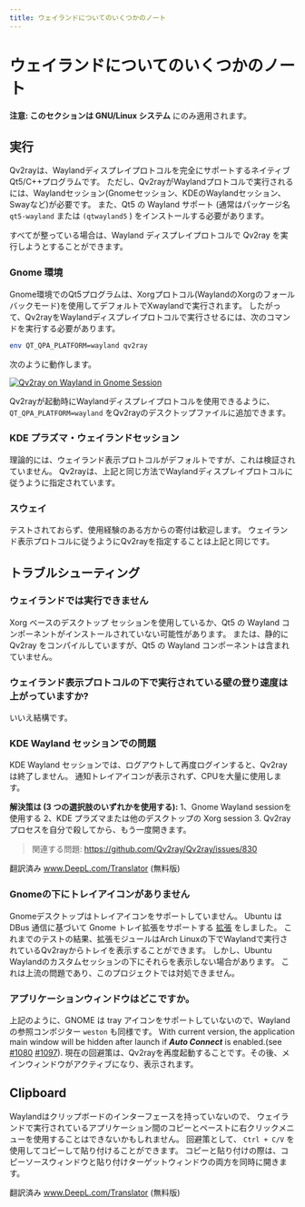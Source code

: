 ```yaml
---
title: ウェイランドについてのいくつかのノート
---
```


# ウェイランドについてのいくつかのノート

**注意: このセクションは GNU/Linux システム** にのみ適用されます。

## 実行

Qv2rayは、Waylandディスプレイプロトコルを完全にサポートするネイティブQt5/C++プログラムです。 ただし、Qv2rayがWaylandプロトコルで実行されるには、Waylandセッション(Gnomeセッション、KDEのWaylandセッション、Swayなど)が必要です。 また、Qt5 の Wayland サポート (通常はパッケージ名 `qt5-wayland` または `(qtwayland5` ) をインストールする必要があります。

すべてが整っている場合は、Wayland ディスプレイプロトコルで Qv2ray を実行しようとすることができます。

### Gnome 環境

Gnome環境でのQt5プログラムは、Xorgプロトコル(WaylandのXorgのフォールバックモード)を使用してデフォルトでXwaylandで実行されます。 したがって、Qv2rayをWaylandディスプレイプロトコルで実行させるには、次のコマンドを実行する必要があります。

```bash
env QT_QPA_PLATFORM=wayland qv2ray
```

次のように動作します。

[![Qv2ray on Wayland in Gnome Session](https://s1.ax1x.com/2020/11/07/BIuwb4.png)](https://imgchr.com/i/BIuwb4)

Qv2rayが起動時にWaylandディスプレイプロトコルを使用できるように、 `QT_QPA_PLATFORM=wayland` をQv2rayのデスクトップファイルに追加できます。

### KDE プラズマ・ウェイランドセッション

理論的には、ウェイランド表示プロトコルがデフォルトですが、これは検証されていません。 Qv2rayは、上記と同じ方法でWaylandディスプレイプロトコルに従うように指定されています。

### スウェイ

テストされておらず、使用経験のある方からの寄付は歓迎します。 ウェイランド表示プロトコルに従うようにQv2rayを指定することは上記と同じです。

## トラブルシューティング

### ウェイランドでは実行できません

Xorg ベースのデスクトップ セッションを使用しているか、Qt5 の Wayland コンポーネントがインストールされていない可能性があります。 または、静的に Qv2ray をコンパイルしていますが、Qt5 の Wayland コンポーネントは含まれていません。

### ウェイランド表示プロトコルの下で実行されている壁の登り速度は上がっていますか?

いいえ結構です。

### KDE Wayland セッションでの問題

KDE Wayland セッションでは、ログアウトして再度ログインすると、Qv2ray は終了しません。 通知トレイアイコンが表示されず、CPUを大量に使用します。

**解決策は (3 つの選択肢のいずれかを使用する):** 1、Gnome Wayland sessionを使用する 2、KDE プラズマまたは他のデスクトップの Xorg session 3. Qv2rayプロセスを自分で殺してから、もう一度開きます。

> 関連する問題: <https://github.com/Qv2ray/Qv2ray/issues/830>

翻訳済み www.DeepL.com/Translator (無料版)

### Gnomeの下にトレイアイコンがありません

Gnomeデスクトップはトレイアイコンをサポートしていません。 Ubuntu は DBus 通信に基づいて Gnome トレイ拡張をサポートする [拡張](https://extensions.gnome.org/extension/1301/ubuntu-appindicators/) をしました。 これまでのテストの結果、拡張モジュールはArch Linuxの下でWaylandで実行されているQv2rayからトレイを表示することができます。 しかし、Ubuntu Waylandのカスタムセッションの下にそれらを表示しない場合があります。 これは上流の問題であり、このプロジェクトでは対処できません。

### アプリケーションウィンドウはどこですか。

上記のように、GNOME は tray アイコンをサポートしていないので、Wayland の参照コンポジター `weston` も同様です。 With current version, the application main window will be hidden after launch if **_Auto Connect_** is enabled.(see [#1080](https://github.com/Qv2ray/Qv2ray/issues/1080) [#1097](https://github.com/Qv2ray/Qv2ray/issues/1080)). 現在の回避策は、Qv2rayを再度起動することです。その後、メインウィンドウがアクティブになり、表示されます。

## Clipboard

Waylandはクリップボードのインターフェースを持っていないので、 ウェイランドで実行されているアプリケーション間のコピーとペーストに右クリックメニューを使用することはできないかもしれません。 回避策として、 `Ctrl + C/V` を使用してコピーして貼り付けることができます。 コピーと貼り付けの際は、コピーソースウィンドウと貼り付けターゲットウィンドウの両方を同時に開きます。

翻訳済み www.DeepL.com/Translator (無料版)
